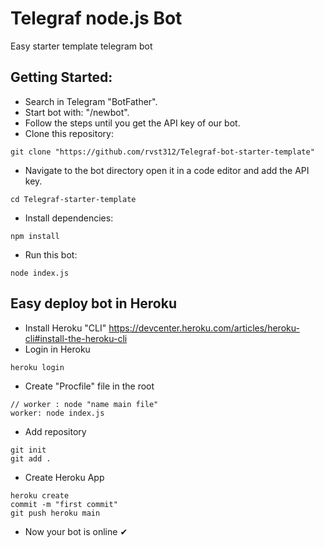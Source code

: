 # Telegraf node.js Bot
Easy starter template telegram bot  
## Getting Started:
- Search in Telegram "BotFather".
- Start bot with: "/newbot".
- Follow the steps until you get the API key of our bot.
- Clone this repository:
```
git clone "https://github.com/rvst312/Telegraf-bot-starter-template"
```
- Navigate to the bot directory open it in a code editor and add the API key. 
```
cd Telegraf-starter-template
```
- Install dependencies:
```
npm install
``` 
- Run this bot:
```
node index.js
```
## Easy deploy bot in Heroku
- Install Heroku "CLI" https://devcenter.heroku.com/articles/heroku-cli#install-the-heroku-cli
- Login in Heroku
```
heroku login
```
- Create "Procfile" file in the root
```
// worker : node "name main file"
worker: node index.js
```
- Add repository
```
git init
git add .
```
- Create Heroku App
```
heroku create
commit -m "first commit"
git push heroku main 
```
- Now your bot is online ✔
